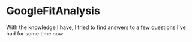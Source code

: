 # GoogleFitAnalysis
With the knowledge I have, I tried to find answers to a few questions I've had for some time now
